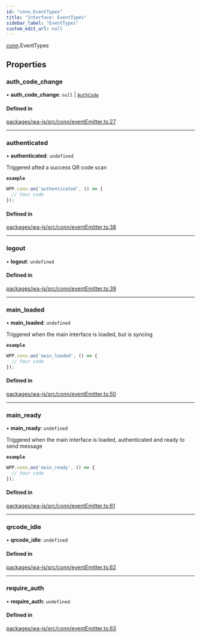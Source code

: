 ```yaml
---
id: "conn.EventTypes"
title: "Interface: EventTypes"
sidebar_label: "EventTypes"
custom_edit_url: null
---
```


[conn](../namespaces/conn.md).EventTypes

## Properties

### auth\_code\_change

• **auth\_code\_change**: ``null`` \| [`AuthCode`](../namespaces/conn.md#authcode)

#### Defined in

[packages/wa-js/src/conn/eventEmitter.ts:27](https://github.com/wppconnect-team/wa-js/blob/main/src/conn/eventEmitter.ts#L27)

___

### authenticated

• **authenticated**: `undefined`

Triggered afted a success QR code scan

**`example`**
```javascript
WPP.conn.on('authenticated', () => {
  // Your code
});
```

#### Defined in

[packages/wa-js/src/conn/eventEmitter.ts:38](https://github.com/wppconnect-team/wa-js/blob/main/src/conn/eventEmitter.ts#L38)

___

### logout

• **logout**: `undefined`

#### Defined in

[packages/wa-js/src/conn/eventEmitter.ts:39](https://github.com/wppconnect-team/wa-js/blob/main/src/conn/eventEmitter.ts#L39)

___

### main\_loaded

• **main\_loaded**: `undefined`

Triggered when the main interface is loaded, but is syncing

**`example`**
```javascript
WPP.conn.on('main_loaded', () => {
  // Your code
});
```

#### Defined in

[packages/wa-js/src/conn/eventEmitter.ts:50](https://github.com/wppconnect-team/wa-js/blob/main/src/conn/eventEmitter.ts#L50)

___

### main\_ready

• **main\_ready**: `undefined`

Triggered when the main interface is loaded, authenticated and ready to send message

**`example`**
```javascript
WPP.conn.on('main_ready', () => {
  // Your code
});
```

#### Defined in

[packages/wa-js/src/conn/eventEmitter.ts:61](https://github.com/wppconnect-team/wa-js/blob/main/src/conn/eventEmitter.ts#L61)

___

### qrcode\_idle

• **qrcode\_idle**: `undefined`

#### Defined in

[packages/wa-js/src/conn/eventEmitter.ts:62](https://github.com/wppconnect-team/wa-js/blob/main/src/conn/eventEmitter.ts#L62)

___

### require\_auth

• **require\_auth**: `undefined`

#### Defined in

[packages/wa-js/src/conn/eventEmitter.ts:63](https://github.com/wppconnect-team/wa-js/blob/main/src/conn/eventEmitter.ts#L63)
